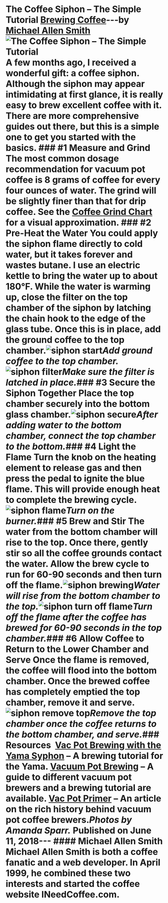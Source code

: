 # The Coffee Siphon – The Simple Tutorial [Brewing Coffee](https://ineedcoffee.com/section/brewing-coffee/)---by [Michael Allen Smith](https://ineedcoffee.com/by/michael-allen-smith/)![The Coffee Siphon – The Simple Tutorial](https://ineedcoffee.com/images/posts/the-coffee-siphon-the-simple-tutorial/coffee-siphon.jpg) A few months ago, I received a wonderful gift: a coffee siphon. Although the siphon may appear intimidating at first glance, it is really easy to brew excellent coffee with it. There are more comprehensive guides out there, but this is a simple one to get you started with the basics. ### #1 Measure and Grind The most common dosage recommendation for vacuum pot coffee is 8 grams of coffee for every four ounces of water. The grind will be slightly finer than that for drip coffee. See the [Coffee Grind Chart](https://ineedcoffee.com/coffee-grind-chart/) for a visual approximation. ### #2 Pre-Heat the Water You could apply the siphon flame directly to cold water, but it takes forever and wastes butane. I use an electric kettle to bring the water up to about 180°F. While the water is warming up, close the filter on the top chamber of the siphon by latching the chain hook to the edge of the glass tube. Once this is in place, add the ground coffee to the top chamber.![siphon start](https://ineedcoffee.com/assets/siphon-start1.CpFF_lDw_189fhx.webp)_Add ground coffee to the top chamber._![siphon filter](https://ineedcoffee.com/assets/siphon-filter.DnECVJu2_Z29nESO.webp)_Make sure the filter is latched in place._### #3 Secure the Siphon Together Place the top chamber securely into the bottom glass chamber.![siphon secure](https://ineedcoffee.com/assets/siphone-secure.BrCnVfjx_yVt7N.webp)_After adding water to the bottom chamber, connect the top chamber to the bottom._### #4 Light the Flame Turn the knob on the heating element to release gas and then press the pedal to ignite the blue flame. This will provide enough heat to complete the brewing cycle.![siphon flame](https://ineedcoffee.com/assets/siphon-flame.DEEwVeM8_ZDcfBW.webp)_Turn on the burner._### #5 Brew and Stir The water from the bottom chamber will rise to the top. Once there, gently stir so all the coffee grounds contact the water. Allow the brew cycle to run for 60-90 seconds and then turn off the flame.![siphon brewing](https://ineedcoffee.com/assets/siphon-brewing.D1rtmgCz_1a7tua.webp)_Water will rise from the bottom chamber to the top._![siphon turn off flame](https://ineedcoffee.com/assets/siphon-turn-off-flame.Z_Qj2HB7_1kgQXv.webp)_Turn off the flame after the coffee has brewed for 60-90 seconds in the top chamber._### #6 Allow Coffee to Return to the Lower Chamber and Serve Once the flame is removed, the coffee will flood into the bottom chamber. Once the brewed coffee has completely emptied the top chamber, remove it and serve.![siphon remove top](https://ineedcoffee.com/assets/siphon-remove-top.C5ffom66_ZouhLn.webp)_Remove the top chamber once the coffee returns to the bottom chamber, and serve._### Resources  [Vac Pot Brewing with the Yama Syphon](https://ineedcoffee.com/vac-pot-brewing-with-the-yama-syphon/) – A brewing tutorial for the Yama. [Vacuum Pot Brewing](https://ineedcoffee.com/vacuum-pot-brewing/) – A guide to different vacuum pot brewers and a brewing tutorial are available. [Vac Pot Primer](https://ineedcoffee.com/vacuum-pot-brewing/) – An article on the rich history behind vacuum pot coffee brewers._Photos by Amanda Sparr._ Published on June 11, 2018--- #### Michael Allen Smith Michael Allen Smith is both a coffee fanatic and a web developer. In April 1999, he combined these two interests and started the coffee website INeedCoffee.com.